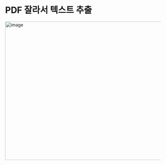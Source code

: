 # PDF 잘라서 텍스트 추출
<img width="644" height="447" alt="image" src="https://github.com/user-attachments/assets/9f5c74ff-8518-46a4-9a82-7691ab7d07ed" />
